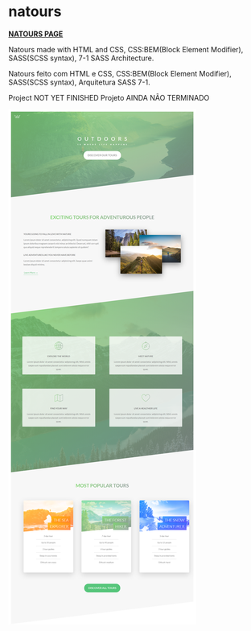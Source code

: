 # natours
<a href="https://mayckonrebecci.github.io/natours/"><strong>NATOURS PAGE</strong></a>

Natours made with HTML and CSS, CSS:BEM(Block Element Modifier), SASS(SCSS syntax), 7-1 SASS Architecture.

Natours feito com HTML e CSS, CSS:BEM(Block Element Modifier), SASS(SCSS syntax), Arquitetura SASS 7-1.

Project NOT YET FINISHED
Projeto AINDA NÃO TERMINADO

<img src="img/screenshot1.png">
<!-- <img src="images/screenshot2.png"> -->
